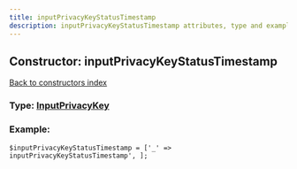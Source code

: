 ```yaml
---
title: inputPrivacyKeyStatusTimestamp
description: inputPrivacyKeyStatusTimestamp attributes, type and example
---
```

## Constructor: inputPrivacyKeyStatusTimestamp  
[Back to constructors index](index.md)






### Type: [InputPrivacyKey](../types/InputPrivacyKey.md)


### Example:

```
$inputPrivacyKeyStatusTimestamp = ['_' => inputPrivacyKeyStatusTimestamp', ];
```